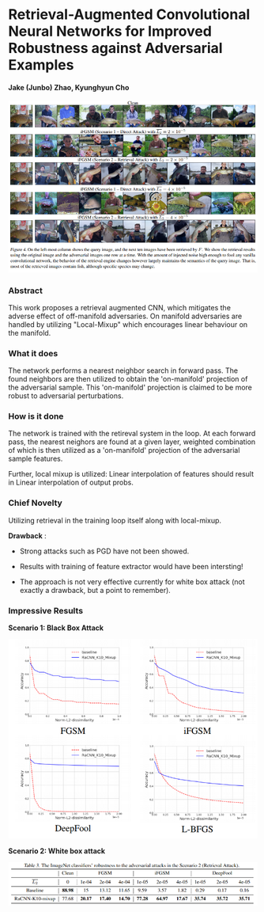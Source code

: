 # Retrieval-Augmented Convolutional Neural Networks for Improved Robustness against Adversarial Examples

#### Jake (Junbo) Zhao, Kyunghyun Cho

<p align="center">
  <img src="img/img_retr.png" style= "max-height:400; width: auto;" title="Retrieval Augmented CNN">
</p>

### Abstract

This work proposes a retrieval augmented CNN, which mitigates the adverse effect of off-manifold adversaries. On
manifold adversaries are handled by utilizing "Local-Mixup" which encourages linear behaviour on the manifold.

### What it does

The network performs a nearest neighbor search in forward pass. The found neighbors are then utilized to obtain the
'on-manifold' projection of the adversarial sample. This 'on-manifold' projection is claimed to be more robust to
adversarial perturbations.

### How is it done

The network is trained with the retireval system in the loop. At each forward pass, the nearest neighors are found at a
given layer, weighted combination of which is then utilized as a 'on-manifold' projection of the adversarial sample
features.

Further, local mixup is utilized: Linear interpolation of features should result in Linear interpolation of output probs.

### Chief Novelty

Utilizing retrieval in the training loop itself along with local-mixup.

**Drawback** :  

* Strong attacks such as PGD have not been showed. 

* Results with training of feature extractor would have been intersting!

* The approach is not very effective currently for white box attack (not exactly a drawback, but a point to remember).

### Impressive Results

**Scenario 1: Black Box Attack**
<p align="center">
  <img src="img/img_retr_table_1.png" style= "max-height:400; width: auto;" title="Retrieval Augmented CNN Results">
</p>

**Scenario 2: White box attack**

<p align="center">
  <img src="img/img_retr_table_2.png" style= "max-height:400; width: auto;" title="Retrieval Augmented CNN Results">
</p>
